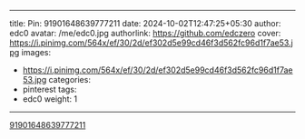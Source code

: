 
---
title: Pin: 91901648639777211
date: 2024-10-02T12:47:25+05:30
author: edc0
avatar: /me/edc0.jpg
authorlink: https://github.com/edczero
cover: https://i.pinimg.com/564x/ef/30/2d/ef302d5e99cd46f3d562fc96d1f7ae53.jpg
images:
   - https://i.pinimg.com/564x/ef/30/2d/ef302d5e99cd46f3d562fc96d1f7ae53.jpg
categories:
  - pinterest
tags:
  - edc0
weight: 1
---

<!--more-->

[91901648639777211](https://in.pinterest.com/pin/91901648639777211/)

	